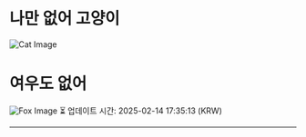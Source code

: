 
# 나만 없어 고양이

![Cat Image](https://cdn2.thecatapi.com/images/5ao.jpg)

# 여우도 없어
![Fox Image](https://randomfox.ca/images/65.jpg)
⏳ 업데이트 시간: 2025-02-14 17:35:13 (KRW)

---
